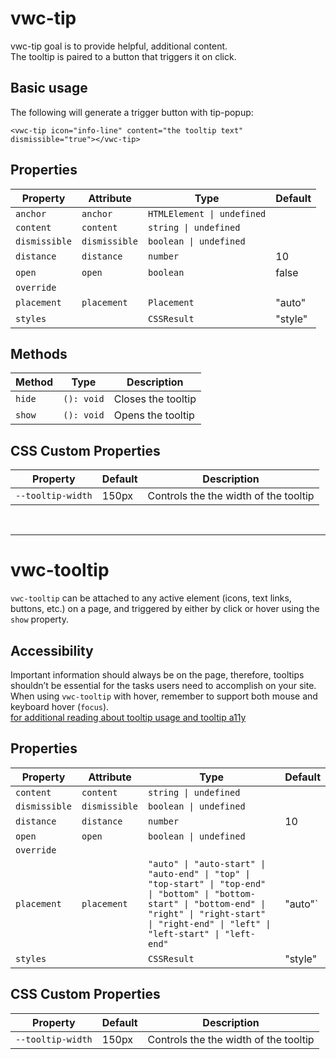 # vwc-tip
vwc-tip goal is to provide helpful, additional content. </br>
The tooltip is paired to a button that triggers it on click. </br>

## Basic usage
The following will generate a trigger button with tip-popup:
```
<vwc-tip icon="info-line" content="the tooltip text" dismissible="true"></vwc-tip>
```


## Properties

| Property      | Attribute     | Type                       | Default |
|---------------|---------------|----------------------------|---------|
| `anchor`      | `anchor`      | `HTMLElement \| undefined` |         |
| `content`     | `content`     | `string \| undefined`      |         |
| `dismissible` | `dismissible` | `boolean \| undefined`     |         |
| `distance`    | `distance`    | `number`                   | 10      |
| `open`        | `open`        | `boolean`                  | false   |
| `override`    |               |                            |         |
| `placement`   | `placement`   | `Placement`                | "auto"  |
| `styles`      |               | `CSSResult`                | "style" |

## Methods

| Method                 | Type          | Description        |
|------------------------|---------------|--------------------|
| `hide`                 | `(): void`    | Closes the tooltip |
| `show`                 | `(): void`    | Opens the tooltip  |


## CSS Custom Properties

| Property                       | Default                                          | Description                                      |
|--------------------------------|--------------------------------------------------|--------------------------------------------------|
| `--tooltip-width` | 150px | Controls the the width of the tooltip  |

<br>
<hr>

# vwc-tooltip
`vwc-tooltip` can be attached to any active element (icons, text links, buttons, etc.) on a page,
and triggered by either by click or hover using the `show` property. </br>

## Accessibility
Important information should always be on the page, therefore, tooltips shouldn’t be essential for the tasks users need to accomplish on your site.</br>
When using `vwc-tooltip` with hover, remember to support both mouse and keyboard hover (`focus`).</br>
[for additional reading about tooltip usage and tooltip a11y](https://www.nngroup.com/articles/tooltip-guidelines/)

## Properties

| Property      | Attribute     | Type                                             | Default |
|---------------|---------------|--------------------------------------------------|---------|
| `content`     | `content`     | `string \| undefined`                            |         |
| `dismissible` | `dismissible` | `boolean \| undefined`                           |         |
| `distance`    | `distance`    | `number`                                         | 10      |
| `open`        | `open`        | `boolean \| undefined`                           |         |
| `override`    |               |                                                  |         |
| `placement`   | `placement`   | `"auto" \| "auto-start" \| "auto-end" \| "top" \| "top-start" \| "top-end" \| "bottom" \| "bottom-start" \| "bottom-end" \| "right" \| "right-start" \| "right-end" \| "left" \| "left-start" \| "left-end"` | "auto"`  |
| `styles`      |               | `CSSResult`                                      | "style" |

## CSS Custom Properties

| Property                       | Default                                          | Description                                      |
|--------------------------------|--------------------------------------------------|--------------------------------------------------|
| `--tooltip-width` | 150px | Controls the the width of the tooltip  |
